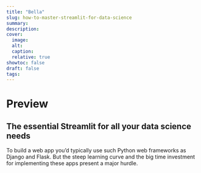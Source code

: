```yaml
---
title: "Bella"
slug: how-to-master-streamlit-for-data-science
summary:
description: 
cover:
  image:
  alt:
  caption: 
  relative: true
showtoc: false
draft: false
tags: 
---
```


# Preview

## The essential Streamlit for all your data science needs

To build a web app you’d typically use such Python web frameworks as Django and Flask. But the steep learning curve and the big time investment for implementing these apps present a major hurdle.
